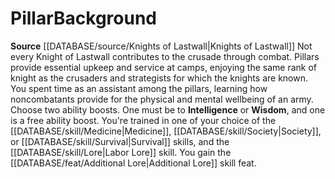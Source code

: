 ﻿---
ability:
- Intelligence
- Wisdom
ability_boost:
- Intelligence
- Wisdom
feat: '[[DATABASE/feat/Additional Lore|Additional Lore]]'
id: '312'
name: Pillar
prerequisite: null
rarity: Common
rus_type_level: null
skill:
- Labor [[DATABASE/skill/Lore|Lore]]
source: '[[DATABASE/source/Knights of Lastwall|Knights of Lastwall]]'
subcategory: general
trait: null
type: Background

---
# Pillar<span class="item-type">Background</span>

**Source** [[DATABASE/source/Knights of Lastwall|Knights of Lastwall]]
Not every Knight of Lastwall contributes to the crusade through combat. Pillars provide essential upkeep and service at camps, enjoying the same rank of knight as the crusaders and strategists for which the knights are known. You spent time as an assistant among the pillars, learning how noncombatants provide for the physical and mental wellbeing of an army.
Choose two ability boosts. One must be to **Intelligence** or **Wisdom**, and one is a free ability boost.
You're trained in one of your choice of the [[DATABASE/skill/Medicine|Medicine]], [[DATABASE/skill/Society|Society]], or [[DATABASE/skill/Survival|Survival]] skills, and the [[DATABASE/skill/Lore|Labor Lore]] skill. You gain the [[DATABASE/feat/Additional Lore|Additional Lore]] skill feat.